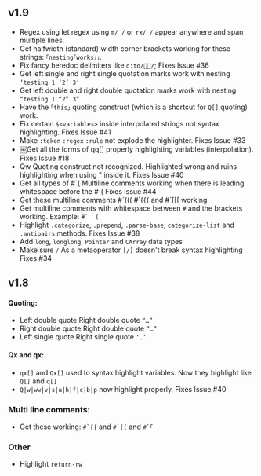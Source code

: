 ## v1.9
* Regex using let regex using `m/ /` or `rx/ /` appear anywhere and span multiple lines.
* Get halfwidth (standard) width corner brackets working for these strings: `｢nesting｢works｣｣`.
* Fix fancy heredoc delimiters like `q:to/📝🔚/`; Fixes Issue #36
* Get left single and right single quotation marks work with nesting `‘testing 1 ‘2’ 3’`
* Get left double and right double quotation marks work with nesting `“testing 1 “2” 3”`
* Have the `｢this｣` quoting construct (which is a shortcut for `Q[]` quoting) work.
* Fix certain `$<variables>` inside interpolated strings not syntax highlighting. Fixes Issue #41
* Make `:token` `:regex` `:rule` not explode the highlighter. Fixes Issue #33
* ￼Get all the forms of qq[] properly highlighting variables (interpolation). Fixes Issue #18
* Qw Quoting construct not recognized. Highlighted wrong and ruins highlighting when using " inside it. Fixes Issue #40
* Get all types of #\`( Multiline comments working when there is leading whitespace before the #\`( Fixes Issue #44
* Get these multiline comments #\`((( #\`{{{ and #\`[[[ working
* Get multiline comments with whitespace between ```#``` and the brackets working. Example: ```#`  (```
* Highlight `.categorize`, `.prepend`, `.parse-base`, `categorize-list` and `.antipairs` methods. Fixes Issue #38
* Add `long`, `longlong`, `Pointer` and `CArray` data types
* Make sure `/` As a metaoperator `[/]` doesn't break syntax highlighting Fixes #34

## v1.8
#### Quoting:
* Left double quote Right double quote ```“…”```
* Right double quote Right double quote ```”…”```
* Left single quote Right single quote ```‘…’```

#### Qx and qx:
* `qx[]` and `Qx[]` used to syntax highlight variables. Now they highlight like `Q[]` and `q[]`
* `Q|w|ww|v|s|a|h|f|c|b|p` now highlight properly. Fixes Issue #40
### Multi line comments:
* Get these working:  ```#`{{``` and ```#`((``` and ```#`｢```

### Other
* Highlight `return-rw`
